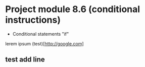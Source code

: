 # Project module 8.6 (conditional instructions)
- Conditional statements "if"

lerem ipsum
(test)[http://google.com]

## test add line
